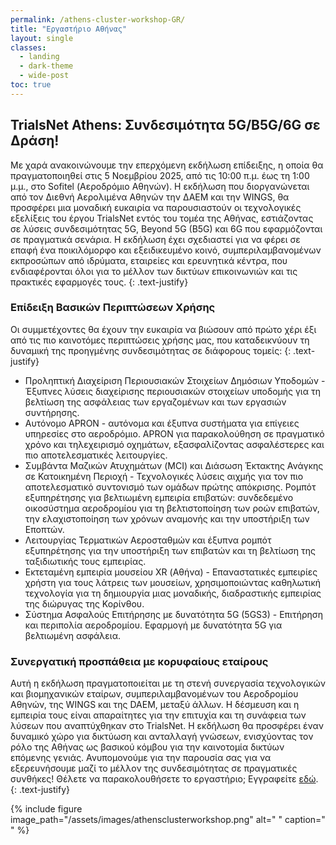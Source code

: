 ```yaml
---
permalink: /athens-cluster-workshop-GR/
title: "Εργαστήριο Αθήνας"
layout: single
classes:
  - landing
  - dark-theme
  - wide-post
toc: true
---
```


## TrialsNet Athens: Συνδεσιμότητα 5G/B5G/6G σε Δράση! 
Με χαρά ανακοινώνουμε την επερχόμενη εκδήλωση επίδειξης, η οποία θα πραγματοποιηθεί στις 5 Νοεμβρίου 2025, από τις 10:00 π.μ. έως τη 1:00 μ.μ., στο Sofitel (Αεροδρόμιο Αθηνών). Η εκδήλωση που διοργανώνεται από τον Διεθνή Αερολιμένα Αθηνών την ΔΑΕΜ και την WINGS, θα προσφέρει μια μοναδική ευκαιρία να παρουσιαστούν οι τεχνολογικές εξελίξεις του έργου TrialsNet εντός του τομέα της Αθήνας, εστιάζοντας σε λύσεις συνδεσιμότητας 5G, Beyond 5G (B5G) και 6G που εφαρμόζονται σε πραγματικά σενάρια. Η εκδήλωση έχει σχεδιαστεί για να φέρει σε επαφή ένα ποικιλόμορφο και εξειδικευμένο κοινό, συμπεριλαμβανομένων εκπροσώπων από ιδρύματα, εταιρείες και ερευνητικά κέντρα, που ενδιαφέρονται όλοι για το μέλλον των δικτύων επικοινωνιών και τις πρακτικές εφαρμογές τους.
{: .text-justify}

### Επίδειξη Βασικών Περιπτώσεων Χρήσης
Οι συμμετέχοντες θα έχουν την ευκαιρία να βιώσουν από πρώτο χέρι έξι από τις πιο καινοτόμες περιπτώσεις χρήσης μας, που καταδεικνύουν τη δυναμική της προηγμένης συνδεσιμότητας σε διάφορους τομείς:
{: .text-justify}

- Προληπτική Διαχείριση Περιουσιακών Στοιχείων Δημόσιων Υποδομών - Έξυπνες λύσεις διαχείρισης περιουσιακών στοιχείων υποδομής για τη βελτίωση της ασφάλειας των εργαζομένων και των εργασιών συντήρησης.
- Αυτόνομο APRON - αυτόνομα και έξυπνα συστήματα για επίγειες υπηρεσίες στο αεροδρόμιο. APRON για παρακολούθηση σε πραγματικό χρόνο και τηλεχειρισμό οχημάτων, εξασφαλίζοντας ασφαλέστερες και πιο αποτελεσματικές λειτουργίες.
- Συμβάντα Μαζικών Ατυχημάτων (MCI) και Διάσωση Έκτακτης Ανάγκης σε Κατοικημένη Περιοχή - Τεχνολογικές λύσεις αιχμής για τον πιο αποτελεσματικό συντονισμό των ομάδων πρώτης απόκρισης. Ρομπότ εξυπηρέτησης για βελτιωμένη εμπειρία επιβατών: συνδεδεμένο οικοσύστημα αεροδρομίου για τη βελτιστοποίηση των ροών επιβατών, την ελαχιστοποίηση των χρόνων αναμονής και την υποστήριξη των Εποπτών. 
- Λειτουργίας Τερματικών Αεροσταθμών και έξυπνα ρομπότ εξυπηρέτησης για την υποστήριξη των επιβατών και τη βελτίωση της ταξιδιωτικής τους εμπειρίας.
- Εκτεταμένη εμπειρία μουσείου XR (Αθήνα) - Επαναστατικές εμπειρίες χρήστη για τους λάτρεις των μουσείων, χρησιμοποιώντας καθηλωτική τεχνολογία για τη δημιουργία μιας μοναδικής, διαδραστικής εμπειρίας της διώρυγας της Κορίνθου.
- Σύστημα Ασφαλούς Επιτήρησης με δυνατότητα 5G (5GS3) - Επιτήρηση και περιπολία αεροδρομίου. Εφαρμογή με δυνατότητα 5G για βελτιωμένη ασφάλεια.

### Συνεργατική προσπάθεια με κορυφαίους εταίρους

Αυτή η εκδήλωση πραγματοποιείται με τη στενή συνεργασία τεχνολογικών και βιομηχανικών εταίρων, συμπεριλαμβανομένων του Αεροδρομίου Αθηνών, της WINGS και της DAEM, μεταξύ άλλων. Η δέσμευση και η εμπειρία τους είναι απαραίτητες για την επιτυχία και τη συνάφεια των λύσεων που αναπτύχθηκαν στο TrialsNet. Η εκδήλωση θα προσφέρει έναν δυναμικό χώρο για δικτύωση και ανταλλαγή γνώσεων, ενισχύοντας τον ρόλο της Αθήνας ως βασικού κόμβου για την καινοτομία δικτύων επόμενης γενιάς. Ανυπομονούμε για την παρουσία σας για να εξερευνήσουμε μαζί το μέλλον της συνδεσιμότητας σε πραγματικές συνθήκες! Θέλετε να παρακολουθήσετε το εργαστήριο;  Εγγραφείτε [εδώ](https://forms.gle/rE2yvCwoSqvveb1C7).
{: .text-justify}


{% include figure image_path="/assets/images/athensclusterworkshop.png" alt=" " caption=" " %}




